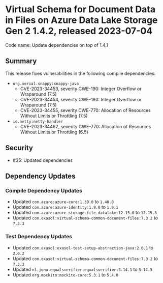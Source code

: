 # Virtual Schema for Document Data in Files on Azure Data Lake Storage Gen 2 1.4.2, released 2023-07-04

Code name: Update dependencies on top of 1.4.1

## Summary

This release fixes vulnerabilities in the following compile dependencies:

* `org.xerial.snappy:snappy-java`
  * CVE-2023-34453, severity CWE-190: Integer Overflow or Wraparound (7.5)
  * CVE-2023-34454, severity CWE-190: Integer Overflow or Wraparound (7.5)
  * CVE-2023-34455, severity CWE-770: Allocation of Resources Without Limits or Throttling (7.5)
* `io.netty:netty-handler`
  * CVE-2023-34462, severity CWE-770: Allocation of Resources Without Limits or Throttling (6.5)

## Security

* #35: Updated dependencies

## Dependency Updates

### Compile Dependency Updates

* Updated `com.azure:azure-core:1.39.0` to `1.40.0`
* Updated `com.azure:azure-identity:1.9.0` to `1.9.1`
* Updated `com.azure:azure-storage-file-datalake:12.15.0` to `12.15.3`
* Updated `com.exasol:virtual-schema-common-document-files:7.3.2` to `7.3.3`

### Test Dependency Updates

* Updated `com.exasol:exasol-test-setup-abstraction-java:2.0.1` to `2.0.2`
* Updated `com.exasol:virtual-schema-common-document-files:7.3.2` to `7.3.3`
* Updated `nl.jqno.equalsverifier:equalsverifier:3.14.1` to `3.14.3`
* Updated `org.mockito:mockito-core:5.3.1` to `5.4.0`
